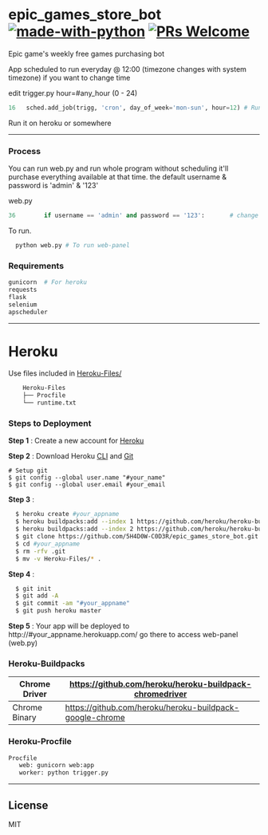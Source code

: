 # epic_games_store_bot [![made-with-python](https://img.shields.io/badge/Made%20with-Python-1f425f.svg)](https://www.python.org/) [![PRs Welcome](https://img.shields.io/badge/PRs-welcome-brightgreen.svg?style=flat-square)](http://makeapullrequest.com) 
Epic game's weekly free games purchasing bot

App scheduled to run everyday @ 12:00 (timezone changes with system timezone)
if you want to change time

edit trigger.py hour=#any_hour (0 - 24)
```python
16   sched.add_job(trigg, 'cron', day_of_week='mon-sun', hour=12) # Runs everyday @ 12:00 
```

Run it on heroku or somewhere

---
### Process 
You can run web.py and run whole program without scheduling it'll purchase everything available at that time.
the default username & password is 'admin' & '123'

web.py
```python
36        if username == 'admin' and password == '123':       # change it if you want to.
```

To run.
```sh
  python web.py # To run web-panel
```
### Requirements
```sh
gunicorn  # For heroku
requests
flask
selenium
apscheduler
```
---
# Heroku
Use files included in [Heroku-Files/](https://github.com/5H4D0W-C0D3R/epic_games_store_bot/tree/master/Heroku-Files)
```sh
    Heroku-Files
    ├── Procfile
    └── runtime.txt
```
 ### Steps to Deployment 
  **Step 1** : Create a new account for [Heroku](https://signup.heroku.com/)
  
  **Step 2** : Download Heroku [CLI](https://devcenter.heroku.com/articles/getting-started-with-python#set-up) and [Git](https://git-scm.com/downloads)
                    
    # Setup git
    $ git config --global user.name "#your_name"
    $ git config --global user.email #your_email
  
  **Step 3** :  
  ```sh
    $ heroku create #your_appname
    $ heroku buildpacks:add --index 1 https://github.com/heroku/heroku-buildpack-chromedriver -a #your_appname
    $ heroku buildpacks:add --index 2 https://github.com/heroku/heroku-buildpack-google-chrome -a #your_appname
    $ git clone https://github.com/5H4D0W-C0D3R/epic_games_store_bot.git #your_appname
    $ cd #your_appname
    $ rm -rfv .git
    $ mv -v Heroku-Files/* .
  ```
   
  **Step 4** : 
  ```sh
    $ git init
    $ git add -A
    $ git commit -am "#your_appname"
    $ git push heroku master
  ```
  
  **Step 5** : Your app will be deployed to http://#your_appname.herokuapp.com/ go there to access web-panel (web.py)
  
 ### Heroku-Buildpacks
  Chrome Driver | https://github.com/heroku/heroku-buildpack-chromedriver 
  --------------|---------------------------------------------------------
  Chrome Binary | https://github.com/heroku/heroku-buildpack-google-chrome
 
 ### Heroku-Procfile
  ```sh
  Procfile
     web: gunicorn web:app
     worker: python trigger.py
  ```
---
License
----

MIT
